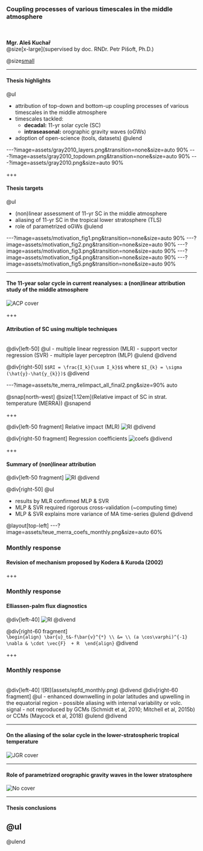 
### Coupling processes of various timescales in the middle atmosphere
<br><br>
**Mgr. Aleš Kuchař** 
<br>@size[x-large](supervised by doc. RNDr. Petr Pišoft, Ph.D.)

@size[small](2018-09-17)


---
#### Thesis highlights
@ul
- attribution of top-down and bottom-up coupling processes of various timescales in the middle atmosphere
- timescales tackled: 
  - **decadal:** 11-yr solar cycle (SC)
  - **intraseasonal:** orographic gravity waves (oGWs)
- adoption of open-science (tools, datasets)
@ulend


---?image=assets/gray2010_layers.png&transition=none&size=auto 90%
---?image=assets/gray2010_topdown.png&transition=none&size=auto 90%
---?image=assets/gray2010.png&size=auto 90%

+++
#### Thesis targets
@ul
- (non)linear assessment of 11-yr SC in the middle atmosphere
- aliasing of 11-yr SC in the tropical lower stratosphere (TLS)
- role of parametrized oGWs 
@ulend


---?image=assets/motivation_fig1.png&transition=none&size=auto 90%
---?image=assets/motivation_fig2.png&transition=none&size=auto 90%
---?image=assets/motivation_fig3.png&transition=none&size=auto 90%
---?image=assets/motivation_fig4.png&transition=none&size=auto 90%
---?image=assets/motivation_fig5.png&transition=none&size=auto 90%

---
#### The 11-year solar cycle in current reanalyses: a (non)linear attribution study of the middle atmosphere
![ACP cover](assets/nnet_fig.png)

+++
#### Attribution of SC using multiple techniques
<br>
@div[left-50]
@ul
- multiple linear regression (MLR)
- support vector regression (SVR)
- multiple layer perceptron (MLP)
@ulend
@divend

@div[right-50]
`$$RI = \frac{I_k}{\sum I_k}$$` 
where `$I_{k} = \sigma (\hat{y}-\hat{y_{k}})$`
@divend



---?image=assets/te_merra_relimpact_all_final2.png&size=90% auto

@snap[north-west]
@size[1.12em](Relative impact of SC in strat. temperature (MERRA))
@snapend

+++

@div[left-50 fragment]
Relative impact (MLR)
![RI](assets/te_merra_relimpact_mlr2.png)
@divend

@div[right-50 fragment]
Regression coefficients
![coefs](assets/te_merra_coefs.png)
@divend

+++
#### Summary of (non)linear attribution
@div[left-50 fragment]
![RI](assets/te_merra_relimpact_mlr2.png)
@divend

@div[right-50]
@ul
- results by MLR confirmed MLP & SVR
- MLP & SVR required rigorous cross-validation (~computing time)
- MLP & SVR explains more variance of MA time-series
@ulend
@divend

@layout[top-left]
---?image=assets/teue_merra_coefs_monthly.png&size=auto 60%
### Monthly response
#### Revision of mechanism proposed by Kodera & Kuroda (2002)


+++
### Monthly response
#### Elliassen-palm flux diagnostics

@div[left-40]
![RI](assets/epfd_monthly.png)
@divend

@div[right-60 fragment]
<br>
`\begin{align}
\bar{u}_t&-f\bar{v}^{*} \\
&= \\
(a \cos\varphi)^{-1} \nabla & \cdot \vec{F}  + R 
\end{align}`
@divend

+++
### Monthly response
<br>
@div[left-40]
![RI](assets/epfd_monthly.png)
@divend
@div[right-60 fragment]
@ul
- enhanced downwelling in polar latitudes and upwelling in the equatorial region
- possible aliasing with internal variability or volc. signal
- not reproduced by GCMs (Schmidt et al, 2010; Mitchell et al, 2015b) or CCMs (Maycock et al, 2018)
@ulend
@divend



---
#### On the aliasing of the solar cycle in the lower-stratospheric tropical temperature
![JGR cover](assets/aliasing.png)

---
#### Role of parametrized orographic gravity waves in the lower stratosphere
![No cover](assets/motivation_fig.png)

---
#### Thesis conclusions

@ul
-
@ulend




